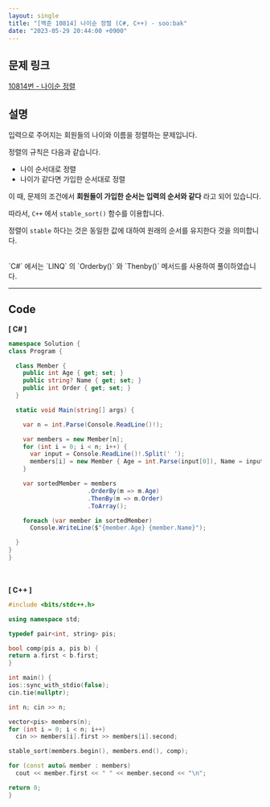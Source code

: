 ```yaml
---
layout: single
title: "[백준 10814] 나이순 정렬 (C#, C++) - soo:bak"
date: "2023-05-29 20:44:00 +0900"
---
```


## 문제 링크
  [10814번 - 나이순 정렬](https://www.acmicpc.net/problem/10814)

## 설명
입력으로 주어지는 회원들의 나이와 이름을 정렬하는 문제입니다. <br>

정렬의 규칙은 다음과 같습니다. <br>

- 나이 순서대로 정렬 <br>
- 나이가 같다면 가입한 순서대로 정렬 <br>

이 때, 문제의 조건에서 <b>회원들이 가입한 순서는 입력의 순서와 같다</b> 라고 되어 있습니다. <br>

따라서, `C++` 에서 `stable_sort()` 함수를 이용합니다. <br>

정렬이 `stable` 하다는 것은 동일한 값에 대하여 원래의 순서를 유지한다 것을 의미합니다. <br>

<br>
`C#` 에서는 `LINQ` 의 `Orderby()` 와 `Thenby()` 메서드를 사용하여 풀이하였습니다. <br>

- - -

## Code
<b>[ C# ] </b>
<br>

  ```c#
namespace Solution {
  class Program {

    class Member {
      public int Age { get; set; }
      public string? Name { get; set; }
      public int Order { get; set; }
    }

    static void Main(string[] args) {

      var n = int.Parse(Console.ReadLine()!);

      var members = new Member[n];
      for (int i = 0; i < n; i++) {
        var input = Console.ReadLine()!.Split(' ');
        members[i] = new Member { Age = int.Parse(input[0]), Name = input[1], Order = i};
      }

      var sortedMember = members
                        .OrderBy(m => m.Age)
                        .ThenBy(m => m.Order)
                        .ToArray();

      foreach (var member in sortedMember)
        Console.WriteLine($"{member.Age} {member.Name}");

    }
  }
}
  ```
<br><br>
<b>[ C++ ] </b>
<br>

  ```c++
#include <bits/stdc++.h>

using namespace std;

typedef pair<int, string> pis;

bool comp(pis a, pis b) {
  return a.first < b.first;
}

int main() {
  ios::sync_with_stdio(false);
  cin.tie(nullptr);

  int n; cin >> n;

  vector<pis> members(n);
  for (int i = 0; i < n; i++)
    cin >> members[i].first >> members[i].second;

  stable_sort(members.begin(), members.end(), comp);

  for (const auto& member : members)
    cout << member.first << " " << member.second << "\n";

  return 0;
}
  ```
